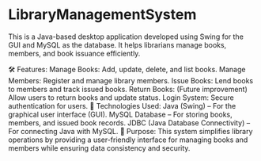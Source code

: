 # LibraryManagementSystem
This is a Java-based desktop application developed using Swing for the GUI and MySQL as the database. It helps librarians manage books, members, and book issuance efficiently.

🛠 Features:
Manage Books: Add, update, delete, and list books.
Manage Members: Register and manage library members.
Issue Books: Lend books to members and track issued books.
Return Books: (Future improvement) Allow users to return books and update status.
Login System: Secure authentication for users.
🔗 Technologies Used:
Java (Swing) – For the graphical user interface (GUI).
MySQL Database – For storing books, members, and issued book records.
JDBC (Java Database Connectivity) – For connecting Java with MySQL.
🎯 Purpose:
This system simplifies library operations by providing a user-friendly interface for managing books and members while ensuring data consistency and security.




